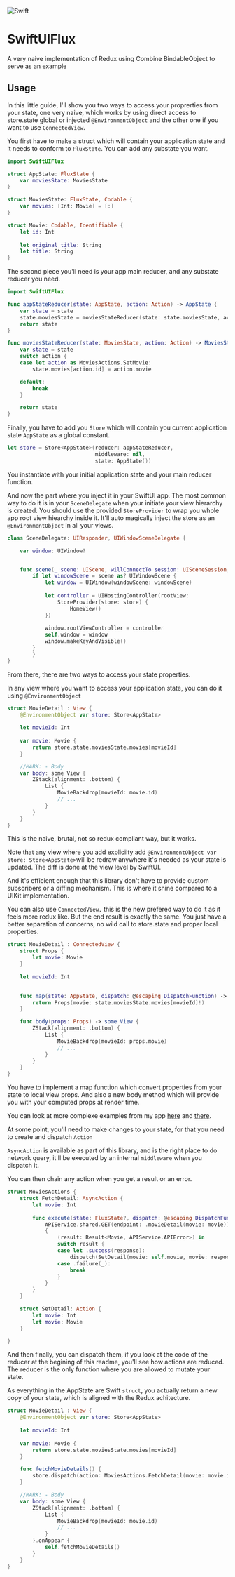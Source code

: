 ![Swift](https://github.com/Dimillian/SwiftUIFlux/workflows/Swift/badge.svg)

# SwiftUIFlux
A very naive implementation of Redux using Combine BindableObject to serve as an example

## Usage

In this little guide, I'll show you two ways to access your proprerties from your state, one very naive, which works by using direct access to store.state global or injected `@EnvironmentObject` and the other one if you want to use `ConnectedView`.

You first have to make a struct which will contain your application state and it needs to conform to `FluxState`. You can add any substate you want.

``` Swift
import SwiftUIFlux

struct AppState: FluxState {
    var moviesState: MoviesState
}

struct MoviesState: FluxState, Codable {
    var movies: [Int: Movie] = [:]
}

struct Movie: Codable, Identifiable {
    let id: Int
    
    let original_title: String
    let title: String
}
```

The second piece you'll need is your app main reducer, and any substate reducer you need. 

``` Swift
import SwiftUIFlux

func appStateReducer(state: AppState, action: Action) -> AppState {
    var state = state
    state.moviesState = moviesStateReducer(state: state.moviesState, action: action)
    return state
}

func moviesStateReducer(state: MoviesState, action: Action) -> MoviesState {
    var state = state
    switch action {
    case let action as MoviesActions.SetMovie:
        state.movies[action.id] = action.movie

    default:
        break
    }

    return state
}
```
Finally, you have to add you `Store` which will contain you current application state `AppState` as a global constant.

```Swift
let store = Store<AppState>(reducer: appStateReducer,
                            middleware: nil,
                            state: AppState())
```

You instantiate with your initial application state and your main reducer function.

And now the part where you inject it in your SwiftUI app.
The most common way to do it is in your `SceneDelegate` when your initiate your view hierarchy is created. You should use the provided `StoreProvider` to wrap you whole app root view hiearchy inside it. It'll auto magically inject the store as an `@EnvironmentObject` in all your views. 

``` Swift
class SceneDelegate: UIResponder, UIWindowSceneDelegate {

    var window: UIWindow?


    func scene(_ scene: UIScene, willConnectTo session: UISceneSession, options connectionOptions: UIScene.ConnectionOptions) {
        if let windowScene = scene as? UIWindowScene {
            let window = UIWindow(windowScene: windowScene)
           
            let controller = UIHostingController(rootView:
                StoreProvider(store: store) {
                    HomeView()
            })
            
            window.rootViewController = controller
            self.window = window
            window.makeKeyAndVisible()
        }
        }
}

```


From there, there are two ways to access your state properties. 

In any view where you want to access your application state, you can do it using `@EnvironmentObject`

``` Swift
struct MovieDetail : View {
    @EnvironmentObject var store: Store<AppState>
    
    let movieId: Int
    
    var movie: Movie {
        return store.state.moviesState.movies[movieId]
    }

    //MARK: - Body
    var body: some View {
        ZStack(alignment: .bottom) {
            List {
                MovieBackdrop(movieId: movie.id)
                // ...
            }
        }
    }
}
```

This is the naive, brutal, not so redux compliant way, but it works. 

Note that any view where you add explicilty add `@EnvironmentObject var store: Store<AppState>`will be redraw anywhere it's needed as your state is updated. The diff is done at the view level by SwiftUI. 

And it's efficient enough that this library don't have to provide custom subscribers or a diffing mechanism. This is where it shine compared to a UIKit implementation. 

You can also use `ConnectedView,` this is the new prefered way to do it as it feels more redux like. But the end result is exactly the same. You just have a better separation of concerns, no wild call to store.state and proper local properties.

``` Swift
struct MovieDetail : ConnectedView {  
    struct Props {
        let movie: Movie
    }  

    let movieId: Int
    

    func map(state: AppState, dispatch: @escaping DispatchFunction) -> Props {
        return Props(movie: state.moviesState.movies[movieId]!)
    }

    func body(props: Props) -> some View {
        ZStack(alignment: .bottom) {
            List {
                MovieBackdrop(movieId: props.movie)
                // ...
            }
        }
    }
}
```
You have to implement a map function which convert properties from your state to local view props. And also a new body method which will provide you with your computed props at render time.

You can look at more complexe examples from my app [here](https://github.com/Dimillian/MovieSwiftUI/blob/master/MovieSwift/MovieSwift/views/shared/contextMenu/MovieContextMenu.swift) and [there](https://github.com/Dimillian/MovieSwiftUI/blob/master/MovieSwift/MovieSwift/views/components/movieDetail/MovieDetail.swift).



At some point, you'll need to make changes to your state, for that you need to create and dispatch `Action`

`AsyncAction` is available as part of this library, and is the right place to do network query, it'll be executed by an internal `middleware` when you dispatch it.

You can then chain any action when you get a result or an error.

``` Swift
struct MoviesActions {
    struct FetchDetail: AsyncAction {
        let movie: Int
        
        func execute(state: FluxState?, dispatch: @escaping DispatchFunction) {
            APIService.shared.GET(endpoint: .movieDetail(movie: movie))
            {
                (result: Result<Movie, APIService.APIError>) in
                switch result {
                case let .success(response):
                    dispatch(SetDetail(movie: self.movie, movie: response))
                case .failure(_):
                    break
                }
            }
        }
    }

    struct SetDetail: Action {
        let movie: Int
        let movie: Movie
    }

}
```

And then finally, you can dispatch them, if you look at the code of the reducer at the begining of this readme, you'll see how actions are reduced. The reducer is the only function where you are allowed to mutate your state.

As everything in the AppState are Swift `struct`, you actually return a new copy of your state, which is aligned with the Redux achitecture. 

``` Swift
struct MovieDetail : View {
    @EnvironmentObject var store: Store<AppState>
    
    let movieId: Int
    
    var movie: Movie {
        return store.state.moviesState.movies[movieId]
    }

    func fetchMovieDetails() {
        store.dispatch(action: MoviesActions.FetchDetail(movie: movie.id))
    }

    //MARK: - Body
    var body: some View {
        ZStack(alignment: .bottom) {
            List {
                MovieBackdrop(movieId: movie.id)
                // ...
            }
        }.onAppear {
            self.fetchMovieDetails()
        }
    }
}
```
